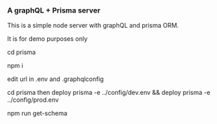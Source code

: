 ### A graphQL + Prisma server

This is a simple node server with graphQL and prisma ORM.

It is for demo purposes only

cd prisma

npm i

edit url in .env and .graphqlconfig

cd prisma then 
    deploy prisma -e ../config/dev.env && deploy prisma -e ../config/prod.env

npm run get-schema
